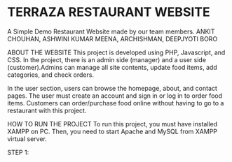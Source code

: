 # TERRAZA RESTAURANT WEBSITE 

A Simple Demo Restaurant Website made by our team members.
ANKIT CHOUHAN,
ASHWINI KUMAR MEENA, 
ARCHISHMAN,
DEEPJYOTI BORO

ABOUT THE WEBSITE
This project is developed using PHP, Javascript, and CSS. In the project, there is an admin side (manager) and a user side (customer).Admins can manage all site contents, update food items, add categories, and check orders.

In the user section, users can browse the homepage, about, and contact pages. The user must create an account and sign in or log in to order food items. Customers can order/purchase food online without having to go to a restaurant with this project.


HOW TO RUN THE PROJECT
To run this project, you must have installed XAMPP on PC.
Then, you need to start Apache and MySQL from XAMPP virtual server.

STEP 1: 
